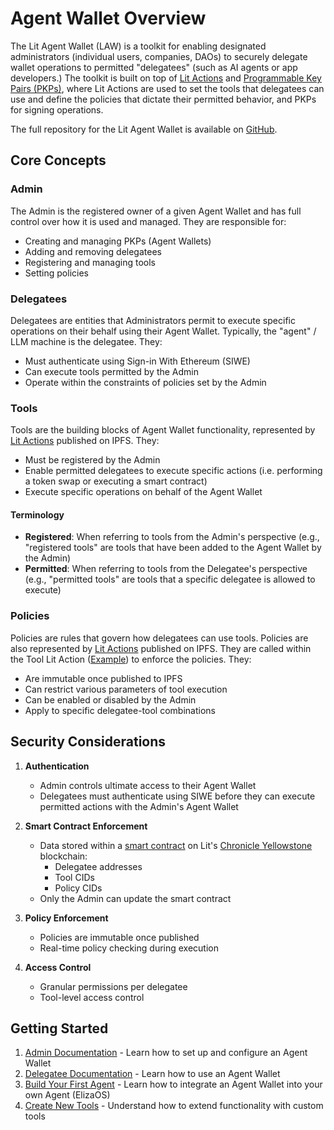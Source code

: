 # Agent Wallet Overview

The Lit Agent Wallet (LAW) is a toolkit for enabling designated administrators (individual users, companies, DAOs) to securely delegate wallet operations to permitted "delegatees" (such as AI agents or app developers.) The toolkit is built on top of [Lit Actions](../sdk/serverless-signing/overview.md) and [Programmable Key Pairs (PKPs)](../user-wallets/pkps/overview.md), where Lit Actions are used to set the tools that delegatees can use and define the policies that dictate their permitted behavior, and PKPs for signing operations.

The full repository for the Lit Agent Wallet is available on [GitHub](https://github.com/LIT-Protocol/agent-wallet).

## Core Concepts

### Admin
The Admin is the registered owner of a given Agent Wallet and has full control over how it is used and managed. They are responsible for:
- Creating and managing PKPs (Agent Wallets)
- Adding and removing delegatees
- Registering and managing tools
- Setting policies

### Delegatees
Delegatees are entities that Administrators permit to execute specific operations on their behalf using their Agent Wallet. Typically, the "agent" / LLM machine is the delegatee. They:
- Must authenticate using Sign-in With Ethereum (SIWE)
- Can execute tools permitted by the Admin
- Operate within the constraints of policies set by the Admin

### Tools
Tools are the building blocks of Agent Wallet functionality, represented by [Lit Actions](../sdk/serverless-signing/overview.md) published on IPFS. They:
- Must be registered by the Admin
- Enable permitted delegatees to execute specific actions (i.e. performing a token swap or executing a smart contract)
- Execute specific operations on behalf of the Agent Wallet

#### Terminology

- **Registered**: When referring to tools from the Admin's perspective (e.g., "registered tools" are tools that have been added to the Agent Wallet by the Admin)
- **Permitted**: When referring to tools from the Delegatee's perspective (e.g., "permitted tools" are tools that a specific delegatee is allowed to execute)

### Policies
Policies are rules that govern how delegatees can use tools. Policies are also represented by [Lit Actions](../sdk/serverless-signing/overview.md) published on IPFS. They are called within the Tool Lit Action ([Example](https://github.com/LIT-Protocol/agent-wallet/blob/main/packages/aw-tool-sign-ecdsa/src/lib/lit-actions/tool.ts)) to enforce the policies. They:
- Are immutable once published to IPFS
- Can restrict various parameters of tool execution
- Can be enabled or disabled by the Admin
- Apply to specific delegatee-tool combinations

## Security Considerations

1. **Authentication**
   - Admin controls ultimate access to their Agent Wallet
   - Delegatees must authenticate using SIWE before they can execute permitted actions with the Admin's Agent Wallet

2. **Smart Contract Enforcement**
   - Data stored within a [smart contract](https://github.com/LIT-Protocol/agent-wallet/tree/main/packages/aw-contracts) on Lit's [Chronicle Yellowstone](../connecting-to-a-lit-network/lit-blockchains/chronicle-yellowstone.md) blockchain:
      - Delegatee addresses
      - Tool CIDs
      - Policy CIDs
   - Only the Admin can update the smart contract

3. **Policy Enforcement**
   - Policies are immutable once published
   - Real-time policy checking during execution

4. **Access Control**
   - Granular permissions per delegatee
   - Tool-level access control

## Getting Started

1. [Admin Documentation](./admin/overview.md) - Learn how to set up and configure an Agent Wallet
2. [Delegatee Documentation](./delegatee/overview.md) - Learn how to use an Agent Wallet
3. [Build Your First Agent](./building.md) - Learn how to integrate an Agent Wallet into your own Agent (ElizaOS)
4. [Create New Tools](./new-tool.md) - Understand how to extend functionality with custom tools


